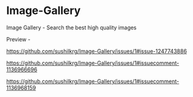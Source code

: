 # Image-Gallery
Image Gallery - Search the best high quality images

Preview - 

https://github.com/sushilkrg/Image-Gallery/issues/1#issue-1247743886

https://github.com/sushilkrg/Image-Gallery/issues/1#issuecomment-1136966696

https://github.com/sushilkrg/Image-Gallery/issues/1#issuecomment-1136968159

